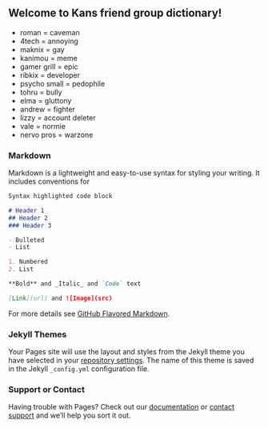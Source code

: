 ## Welcome to Kans friend group dictionary!

- roman = caveman
- 4tech = annoying
- maknix = gay
- kanimou = meme
- gamer grill = epic
- ribkix = developer
- psycho small = pedophile
- tohru = bully
- elma = gluttony
- andrew = fighter
- lizzy = account deleter
- vale = normie
- nervo pros = warzone

### Markdown

Markdown is a lightweight and easy-to-use syntax for styling your writing. It includes conventions for

```markdown
Syntax highlighted code block

# Header 1
## Header 2
### Header 3

- Bulleted
- List

1. Numbered
2. List

**Bold** and _Italic_ and `Code` text

[Link](url) and ![Image](src)
```

For more details see [GitHub Flavored Markdown](https://guides.github.com/features/mastering-markdown/).

### Jekyll Themes

Your Pages site will use the layout and styles from the Jekyll theme you have selected in your [repository settings](https://github.com/kanimou/kamimou.github.io/settings). The name of this theme is saved in the Jekyll `_config.yml` configuration file.

### Support or Contact

Having trouble with Pages? Check out our [documentation](https://help.github.com/categories/github-pages-basics/) or [contact support](https://github.com/contact) and we’ll help you sort it out.
